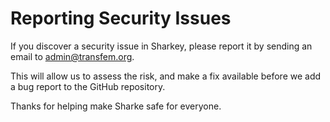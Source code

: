# Reporting Security Issues

If you discover a security issue in Sharkey, please report it by sending an
email to [admin@transfem.org](mailto:admin@transfem.org).

This will allow us to assess the risk, and make a fix available before we add a
bug report to the GitHub repository.

Thanks for helping make Sharke safe for everyone.
